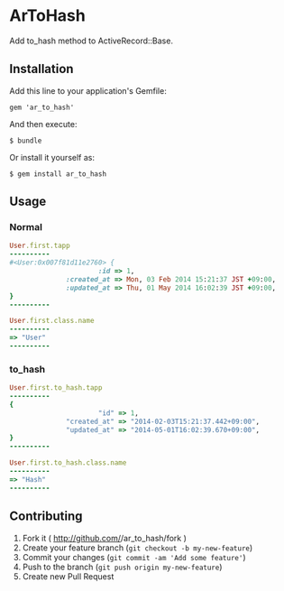 # ArToHash

Add to_hash method to ActiveRecord::Base.

## Installation

Add this line to your application's Gemfile:

    gem 'ar_to_hash'

And then execute:

    $ bundle

Or install it yourself as:

    $ gem install ar_to_hash

## Usage

### Normal

```rb
User.first.tapp
----------
#<User:0x007f81d11e2760> {
                      :id => 1,
              :created_at => Mon, 03 Feb 2014 15:21:37 JST +09:00,
              :updated_at => Thu, 01 May 2014 16:02:39 JST +09:00,
}
----------

User.first.class.name
----------
=> "User"
----------
```

### to_hash

```rb
User.first.to_hash.tapp
----------
{
                      "id" => 1,
              "created_at" => "2014-02-03T15:21:37.442+09:00",
              "updated_at" => "2014-05-01T16:02:39.670+09:00",
}
----------

User.first.to_hash.class.name
----------
=> "Hash"
----------
```

## Contributing

1. Fork it ( http://github.com/<my-github-username>/ar_to_hash/fork )
2. Create your feature branch (`git checkout -b my-new-feature`)
3. Commit your changes (`git commit -am 'Add some feature'`)
4. Push to the branch (`git push origin my-new-feature`)
5. Create new Pull Request
